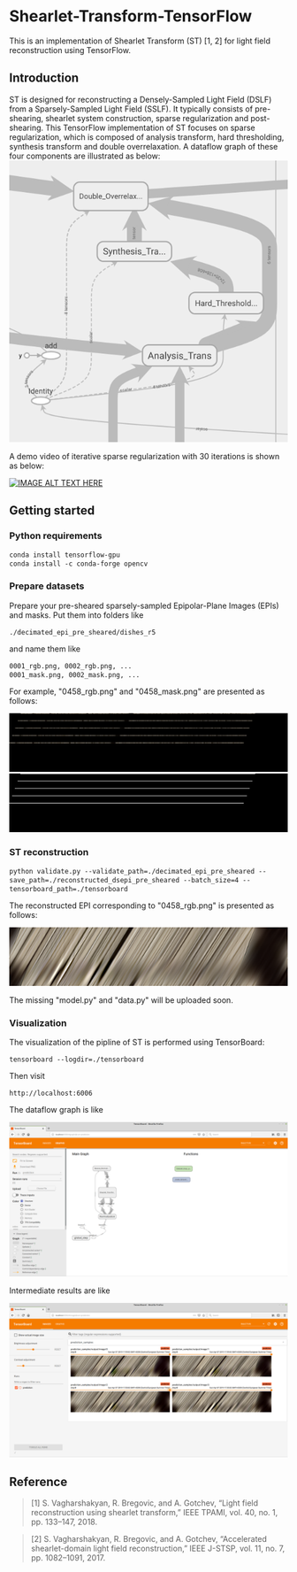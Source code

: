 # Shearlet-Transform-TensorFlow
This is an implementation of Shearlet Transform (ST) [1, 2] for light field reconstruction using TensorFlow.

## Introduction ##
ST is designed for reconstructing a
Densely-Sampled Light Field (DSLF) from a Sparsely-Sampled
Light Field (SSLF). It typically consists of pre-shearing, shearlet system construction, sparse regularization and post-shearing. This TensorFlow implementation of ST focuses on sparse regularization, which is composed of analysis transform, hard thresholding, synthesis transform and double overrelaxation. A dataflow graph of these four components are illustrated as below:
![alt text](Fig/sparse_regularization.png "sparse regularization")


A demo video of iterative sparse regularization with 30 iterations is shown as below:

[![IMAGE ALT TEXT HERE](http://img.youtube.com/vi/5eQ-upVniYo/0.jpg)](http://www.youtube.com/watch?v=5eQ-upVniYo "iterative sparse regularization")




## Getting started ##
### Python requirements ###
```
conda install tensorflow-gpu
conda install -c conda-forge opencv
```
### Prepare datasets ###
Prepare your pre-sheared sparsely-sampled Epipolar-Plane Images (EPIs) and masks. Put them into folders like
```
./decimated_epi_pre_sheared/dishes_r5
```
and name them like
```
0001_rgb.png, 0002_rgb.png, ...
0001_mask.png, 0002_mask.png, ...
```

For example, "0458_rgb.png" and "0458_mask.png" are presented as follows:

![alt text](Fig/0458_rgb.png "0458_rgb.png")
![alt text](Fig/0458_mask.png "0458_mask.png")

### ST reconstruction ### 
```
python validate.py --validate_path=./decimated_epi_pre_sheared --save_path=./reconstructed_dsepi_pre_sheared --batch_size=4 --tensorboard_path=./tensorboard
```
The reconstructed EPI corresponding to "0458_rgb.png" is presented as follows:

![alt text](Fig/0458_rgb_reconstructed.png "0458_rgb_reconstructed.png")

The missing "model.py" and "data.py" will be uploaded soon.

### Visualization ###
The visualization of the pipline of ST is performed using TensorBoard:
```
tensorboard --logdir=./tensorboard
```
Then visit 
```
http://localhost:6006
```

The dataflow graph is like

![alt text](Fig/dataflow.png "dataflow graph")

Intermediate results are like

![alt text](Fig/prediction.png "prediction")

## Reference ##
>  [1] S. Vagharshakyan, R. Bregovic, and A. Gotchev, “Light field
reconstruction using shearlet transform,” IEEE TPAMI, vol. 40,
no. 1, pp. 133–147, 2018.

> [2] S. Vagharshakyan, R. Bregovic, and A. Gotchev, “Accelerated
shearlet-domain light field reconstruction,” IEEE J-STSP, vol.
11, no. 7, pp. 1082–1091, 2017.
